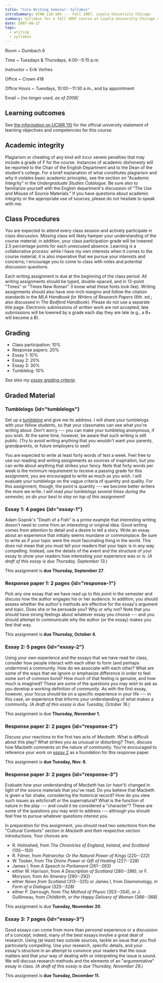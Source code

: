 ```yaml
---
title: "Core Writing Seminar: Syllabus"
introSummary: UCRW 110-104 --- Fall 2007, Loyola University Chicago
summary: Syllabus for a fall 2007 course at Loyola University Chicago on writing and composition
date: 2007-08-27
tags:
  - writing
  - syllabus
---
```


Room
  ~ Dumbach 6

Time
  ~ Tuesdays & Thursdays, 4:00--5:15 p.m.

Instructor
  ~ Erik Vorhes

Office
    ~ Crown 418

Office Hours
  ~ Tuesdays, 10:00--11:30 a.m., and by appointment

Email
  ~ *[no longer used, as of 2008]*

## Learning outcomes

See [the information on UCWR 110](https://www.luc.edu/writingprogram/courses/universitycorewriting/) for the official university statement of learning objectives and competencies for this course.

## Academic integrity

Plagiarism or cheating of any kind will incur severe penalties that may include a grade of *F* for the course. Instances of academic dishonesty will be reported to the Chair of the English Department and to the Dean of the student's college. For a brief explanation of what constitutes plagiarism and why it violates basic academic principles, see the section on "Academic Integrity" in the <cite>Undergraduate Studies Catalogue</cite>. Be sure also to familiarize yourself with the English department's discussion of "The Use and Misuse of Source Materials." If you have questions about academic integrity or the appropriate use of sources, please do not hesitate to speak with me.

## Class Procedures

You are expected to attend every class session and actively participate in class discussion. Missing class will likely hamper your understanding of the course material; in addition, your class participation grade will be lowered 2.5 percentage points for each unexcused absence. Learning is a collaborative process: while I have my own interests when it comes to the course material, it is also imperative that we pursue your interests and concerns; I encourage you to come to class with notes and potential discussion questions.

Each writing assignment is due at the beginning of the class period. All writing assignments should be typed, double-spaced, and in 12-point "Times" or "Times New Roman" (I know what these fonts look like). Writing assignments should also have one-inch margins and follow the citation standards in the <cite>MLA Handbook for Writers of Research Papers</cite> (6th. ed.; also discussed in <cite>The Bedford Handbook</cite>). Please do not use a separate title page. Electronic submissions of written work are not accepted; late submissions will be lowered by a grade each day they are late (e.g., a B+ will become a B).

## Grading

* Class participation: 10%
* Response papers: 20%
* Essay 1: 10%
* Essay 2: 20%
* Essay 3: 30%
* Tumblelog: 10%

*See also my [essay grading criteria](../essay-grading).*

## Graded Material

### Tumblelogs {id="tumblelogs"}

Set up a [tumblelog](https://tumblr.com) and give me its address. I will share your tumblelogs with your fellow students, so that your classmates can see what you're writing about. Don't worry --- you can make your tumblelog anonymous, if you wish. At the same time, however, be aware that such writing is still public. (Try to avoid writing anything that you wouldn't want your parents, grandparents, or future employers to see!)

You are expected to write at least forty words of text a week. Feel free to use our reading and writing assignments as sources of inspiration, but you can write about anything that strikes your fancy. Note that forty words per week is the minimum requirement to receive a passing grade for this assignment; you are encouraged to write as much as you wish. I will evaluate your tumblelogs on the vague criteria of quantity and quality. For this assignment, though, the point is quantity --- we become better writers the more we write. *I will read your tumblelogs several times during the semester, so do your best to stay on top of this assignment!*

### Essay 1: 4 pages {id="essay-1"}

Adam Gopnik's "Death of a Fish" is a prime example that interesting writing doesn't need to come from an interesting or original idea. Good writing comes from attention to detail and a desire to tell a story. Write an essay about an experience that initially seems mundane or commonplace. Be sure to write as if your topic were the most fascinating thing in the world. This does not mean that you must tell your readers that your topic is in any way compelling. Instead, use the details of the event and the structure of your essay to show your readers how interesting your experience was or is. *(A draft of this essay is due Thursday, September 13.)*

This assignment is **due Thursday, September 27**.

### Response paper 1: 2 pages {id="response-1"}

Pick any one essay that we have read up to this point in the semester and discuss how the author engages his or her audience. In addition, you should assess whether the author's methods are effective for the essay's argument and topic. Does she or he persuade you? Why or why not? Note that you should have strong feelings about whatever essay you choose --- and you should attempt to communicate why the author (or the essay) makes you feel that way.

This assignment is **due Thursday, October 4.**

### Essay 2: 5 pages {id="essay-2"}

Using your own experience and the essays that we have read for class, consider how people interact with each other to form (and perhaps undermine) a community. How do we associate with each other? What are some of the ways that we ignore or emphasize difference in order to feel some sort of common bond? How much of that feeling is genuine, and how much is imagined? These are some of the questions you may wish to ask as you develop a working definition of *community*. As with the first essay, however, your focus should be on a specific experience in your life --- in this case, an experience that informs your understanding of what makes a community. *(A draft of this essay is due Tuesday, October 16.)*

This assignment is due **Thursday, November 1.**

### Response paper 2: 2 pages {id="response-2"}

Discuss your reactions to the first two acts of <cite>Macbeth</cite>. What is difficult about this play? What strikes you as unusual or disturbing? Then, discuss how Macbeth comments on the nature of community. You're encouraged to reference your work on [essay 2](#essay-2) as a foundation for this response paper.

This assignment is **due Tuesday, Nov. 6.**

### Response paper 3: 2 pages {id="response-3"}

Evaluate how your understanding of <cite>Macbeth</cite> has (or hasn't) changed in light of the source materials that you've read. Do you believe that Macbeth is given a fair shake, considering the historical record? How do you view such issues as witchcraft or the supernatural? What is the function of nature in the play --- and could it be considered a "character"? These are some of the questions you may wish to address --- although you should feel free to pursue whatever questions interest you.

In preparation for this assignment, you should read two selections from the "Cultural Contexts" section in <cite>Macbeth</cite> and their respective section introductions. Your choices are:

* R. Holinshed, from <cite>The Chronicles of England, Ireland, and Scotland</cite> (135--150)
* R. Filmer, from <cite>Patriarcha: Or the Natural Power of Kings</cite> (220--222)
* W. Tooker, from <cite>The Divine Power or Gift of Healing</cite> (227--228)
* James I, from <cite>A Speech to Parliament</cite> (261--263)
* either W. Harrison, from <cite>A Description of Scotland</cite> (280--286), or F. Moryson, from <cite>An Itinerary</cite> (290--292)
* either <cite>News from Scotland</cite> (313--325) or James I, from <cite>Daemonology, in Form of a Dialogue</cite> (325--328)
* either P. Darrough, from <cite>The Method of Physic</cite> (353--354), or J. Guillimeau, from <cite>Childbirth, or the Happy Delivery of Women</cite> (366--368)

This assignment is due **Tuesday, November 20.**

### Essay 3: 7 pages {id="essay-3"}

Good essays can come from more than personal experience or a discussion of a concept; indeed, many of the best essays involve a great deal of research. Using (at least) two outside sources, tackle an issue that you find particularly compelling. Use your research, specific details, and your essay's structure in an attempt to convince your readers that the issue matters and that your way of dealing with or interpreting the issue is sound. We will discuss research methods and the elements of an "argumentative" essay in class. *(A draft of this essay is due Thursday, November 29.)*

This assignment is **due Tuesday, December 11.**
